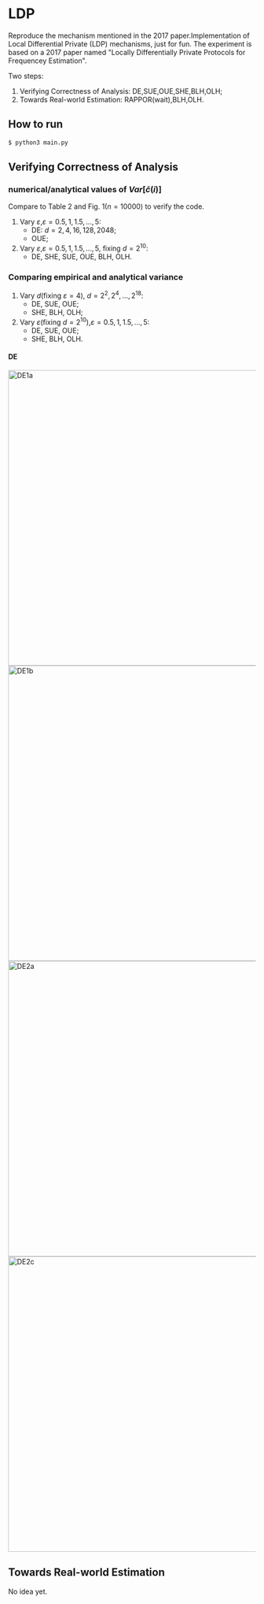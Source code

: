 # LDP
Reproduce the mechanism mentioned in the 2017 paper.Implementation of Local Differential Private (LDP) mechanisms, just for fun.
The experiment is based on a 2017 paper named "Locally Differentially Private Protocols for Frequencey Estimation".

Two steps:

1. Verifying Correctness of Analysis: DE,SUE,OUE,SHE,BLH,OLH;
2. Towards Real-world Estimation: RAPPOR(wait),BLH,OLH.


## How to run

```bash
$ python3 main.py
``` 

## Verifying Correctness of Analysis

### numerical/analytical values of $Var[\tilde{c}(i)]$

Compare to Table 2 and Fig. 1($n=10000$) to verify the code.
1. Vary $\varepsilon$,$\varepsilon=0.5,1,1.5,...,5$:
    - DE: $d=2,4,16,128,2048$;
    - OUE;
2. Vary $\varepsilon$,$\varepsilon=0.5,1,1.5,...,5$, fixing $d=2^{10}$:
    - DE, SHE, SUE, OUE, BLH, OLH.

### Comparing empirical and analytical variance

1. Vary $d$(fixing $\varepsilon=4$), $d=2^2,2^4,...,2^{18}$:
    - DE, SUE, OUE;
    - SHE, BLH, OLH;
2. Vary $\varepsilon$(fixing $d=2^{10}$),$\varepsilon=0.5,1,1.5,...,5$:
    - DE, SUE, OUE;
    - SHE, BLH, OLH.

#### DE

<img src="https://github.com/VFVrPQ/LDP/blob/master/pic/DE_Figure1a.png" width="600px" alt="DE1a"/>
<img src="https://github.com/VFVrPQ/LDP/blob/master/pic/DE_Figure1b.png" width="600px" alt="DE1b"/>
<img src="https://github.com/VFVrPQ/LDP/blob/master/pic/DE_Figure2a.png" width="600px" alt="DE2a"/>
<img src="https://github.com/VFVrPQ/LDP/blob/master/pic/DE_Figure2c.png" width="600px" alt="DE2c"/>

## Towards Real-world Estimation

No idea yet.